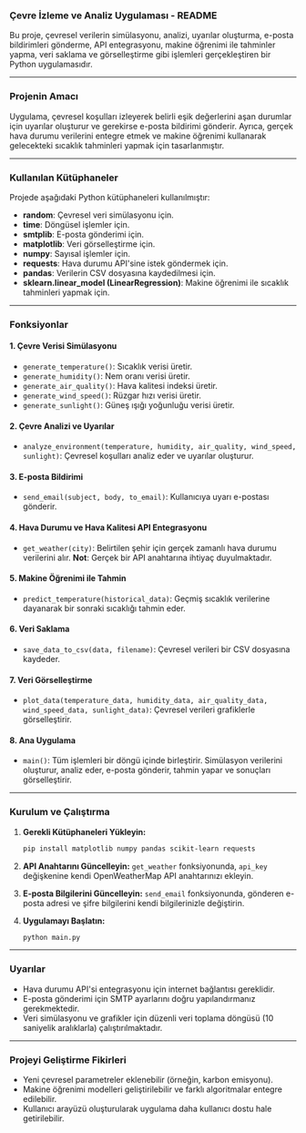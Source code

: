 ### **Çevre İzleme ve Analiz Uygulaması - README**

Bu proje, çevresel verilerin simülasyonu, analizi, uyarılar oluşturma, e-posta bildirimleri gönderme, API entegrasyonu, makine öğrenimi ile tahminler yapma, veri saklama ve görselleştirme gibi işlemleri gerçekleştiren bir Python uygulamasıdır.

---

### **Projenin Amacı**

Uygulama, çevresel koşulları izleyerek belirli eşik değerlerini aşan durumlar için uyarılar oluşturur ve gerekirse e-posta bildirimi gönderir. Ayrıca, gerçek hava durumu verilerini entegre etmek ve makine öğrenimi kullanarak gelecekteki sıcaklık tahminleri yapmak için tasarlanmıştır.

---

### **Kullanılan Kütüphaneler**

Projede aşağıdaki Python kütüphaneleri kullanılmıştır:
- **random**: Çevresel veri simülasyonu için.
- **time**: Döngüsel işlemler için.
- **smtplib**: E-posta gönderimi için.
- **matplotlib**: Veri görselleştirme için.
- **numpy**: Sayısal işlemler için.
- **requests**: Hava durumu API'sine istek göndermek için.
- **pandas**: Verilerin CSV dosyasına kaydedilmesi için.
- **sklearn.linear_model (LinearRegression)**: Makine öğrenimi ile sıcaklık tahminleri yapmak için.

---

### **Fonksiyonlar**

#### 1. **Çevre Verisi Simülasyonu**
- `generate_temperature()`: Sıcaklık verisi üretir.
- `generate_humidity()`: Nem oranı verisi üretir.
- `generate_air_quality()`: Hava kalitesi indeksi üretir.
- `generate_wind_speed()`: Rüzgar hızı verisi üretir.
- `generate_sunlight()`: Güneş ışığı yoğunluğu verisi üretir.

#### 2. **Çevre Analizi ve Uyarılar**
- `analyze_environment(temperature, humidity, air_quality, wind_speed, sunlight)`: Çevresel koşulları analiz eder ve uyarılar oluşturur.

#### 3. **E-posta Bildirimi**
- `send_email(subject, body, to_email)`: Kullanıcıya uyarı e-postası gönderir.

#### 4. **Hava Durumu ve Hava Kalitesi API Entegrasyonu**
- `get_weather(city)`: Belirtilen şehir için gerçek zamanlı hava durumu verilerini alır. **Not**: Gerçek bir API anahtarına ihtiyaç duyulmaktadır.

#### 5. **Makine Öğrenimi ile Tahmin**
- `predict_temperature(historical_data)`: Geçmiş sıcaklık verilerine dayanarak bir sonraki sıcaklığı tahmin eder.

#### 6. **Veri Saklama**
- `save_data_to_csv(data, filename)`: Çevresel verileri bir CSV dosyasına kaydeder.

#### 7. **Veri Görselleştirme**
- `plot_data(temperature_data, humidity_data, air_quality_data, wind_speed_data, sunlight_data)`: Çevresel verileri grafiklerle görselleştirir.

#### 8. **Ana Uygulama**
- `main()`: Tüm işlemleri bir döngü içinde birleştirir. Simülasyon verilerini oluşturur, analiz eder, e-posta gönderir, tahmin yapar ve sonuçları görselleştirir.

---

### **Kurulum ve Çalıştırma**

1. **Gerekli Kütüphaneleri Yükleyin:**
   ```bash
   pip install matplotlib numpy pandas scikit-learn requests
   ```

2. **API Anahtarını Güncelleyin:**
   `get_weather` fonksiyonunda, `api_key` değişkenine kendi OpenWeatherMap API anahtarınızı ekleyin.

3. **E-posta Bilgilerini Güncelleyin:**
   `send_email` fonksiyonunda, gönderen e-posta adresi ve şifre bilgilerini kendi bilgilerinizle değiştirin.

4. **Uygulamayı Başlatın:**
   ```bash
   python main.py
   ```

---

### **Uyarılar**
- Hava durumu API'si entegrasyonu için internet bağlantısı gereklidir.
- E-posta gönderimi için SMTP ayarlarını doğru yapılandırmanız gerekmektedir.
- Veri simülasyonu ve grafikler için düzenli veri toplama döngüsü (10 saniyelik aralıklarla) çalıştırılmaktadır.

---

### **Projeyi Geliştirme Fikirleri**
- Yeni çevresel parametreler eklenebilir (örneğin, karbon emisyonu).
- Makine öğrenimi modelleri geliştirilebilir ve farklı algoritmalar entegre edilebilir.
- Kullanıcı arayüzü oluşturularak uygulama daha kullanıcı dostu hale getirilebilir.
